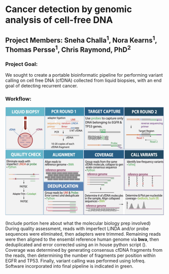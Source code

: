# Cancer detection by genomic analysis of cell-free DNA 

## Project Members: Sneha Challa<sup>1</sup>, Nora Kearns<sup>1</sup>, Thomas Persse<sup>1</sup>, Chris Raymond, PhD<sup>2</sup>

### Project Goal:
We sought to create a portable bioinformatic pipeline for performing variant calling on cell free DNA (cfDNA) collected from liquid biopsies, with an end goal of detecting recurrent cancer.

### Workflow: 

![](images/SalishWkflw.jpg)

(Include portion here about what the molecular biology prep involved) During quality assessment, reads with imperfect LINDA and/or probe sequences were eliminated, then adapters were trimmed. Remaining reads were then aligned to the ensembl reference human genome via **bwa**, then deduplicated and error corrected using an in house python script (). Coverage was determined by generating consensus cfDNA fragments from the reads, then determining the number of fragments per position within EGFR and TP53. Finally, variant calling was performed using lofreq. Software incorporated into final pipeline is indicated in green.

